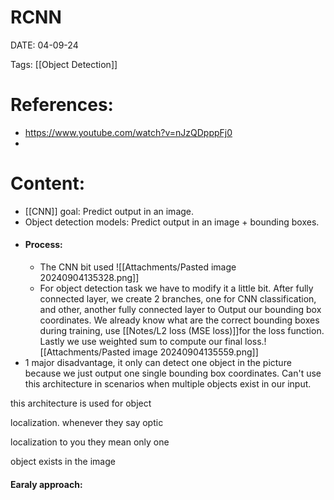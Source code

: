 
# RCNN


DATE:  04-09-24


Tags: [[Object Detection]]


# References:
- https://www.youtube.com/watch?v=nJzQDpppFj0
- 


# Content:

- [[CNN]] goal: Predict output in an image.
- Object detection models: Predict output in an image + bounding boxes.
- #### Process:
	- The CNN bit used ![[Attachments/Pasted image 20240904135328.png]]
	- For object detection task we have to modify it a little bit. After fully connected layer, we create 2 branches, one for CNN classification, and other, another fully connected layer to Output our bounding box coordinates. We already know what are the correct bounding boxes during training, use [[Notes/L2 loss (MSE loss)]]for the loss function. Lastly we use weighted sum to compute our final loss.![[Attachments/Pasted image 20240904135559.png]]
- 1 major disadvantage, it only can detect one object in the picture because we just output one single bounding box coordinates. Can't use this architecture in scenarios when multiple objects exist in our input. 



this architecture is used for object

localization. whenever they say optic

localization to you they mean only one

object exists in the image



#### Earaly approach:


